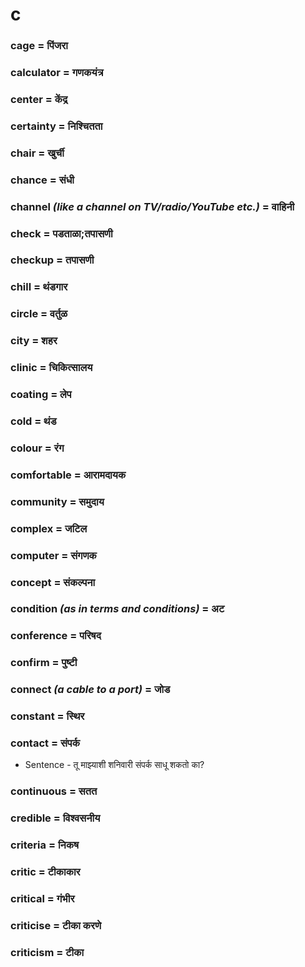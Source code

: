 # c

### cage = पिंजरा

### calculator = गणकयंत्र

### center = केंद्र

### certainty = निश्चितता

### chair = खुर्ची

### chance = संधी

### channel *(like a channel on TV/radio/YouTube etc.)* = वाहिनी

### check = पडताळा;तपासणी

### checkup = तपासणी

### chill = थंडगार

### circle = वर्तुळ

### city = शहर

### clinic = चिकित्सालय

### coating = लेप

### cold = थंड

### colour = रंग

### comfortable = आरामदायक

### community = समुदाय

### complex = जटिल

### computer = संगणक

### concept = संकल्पना

### condition *(as in terms and conditions)* = अट

### conference = परिषद

### confirm = पुष्टी

### connect *(a cable to a port)* = जोड

### constant = स्थिर

### contact = संपर्क

- Sentence - तू माझ्याशी शनिवारी संपर्क साधू शकतो का?

### continuous = सतत

### credible = विश्वसनीय

### criteria = निकष

### critic = टीकाकार

### critical = गंभीर

### criticise = टीका करणे

### criticism = टीका

